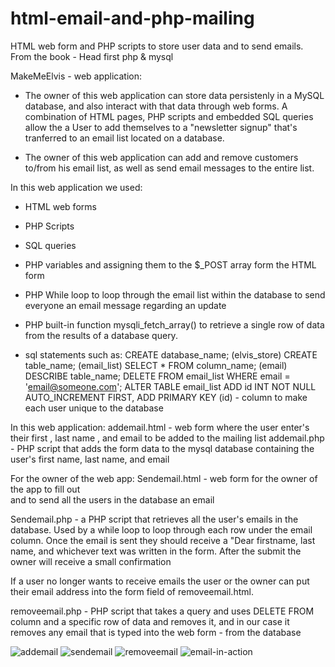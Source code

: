 # html-email-and-php-mailing
HTML web form and PHP scripts to store user data and to send emails.
From the book - Head first php & mysql

MakeMeElvis - web application:

- The owner of this web application can store data persistenly in a MySQL database, and
also interact with that data through web forms. A combination of HTML pages, PHP scripts and
embedded SQL queries allow the a User to add themselves to a "newsletter signup" that's tranferred
to an email list located on a database.

- The owner of this web application can add and remove customers to/from his email list, as well
as send email messages to the entire list. 

In this web application we used:
- HTML web forms
- PHP Scripts
- SQL queries

- PHP variables and assigning them to the $_POST array form the HTML form
- PHP While loop to loop through the email list within the 
database to send everyone an email message regarding an update
- PHP built-in function mysqli_fetch_array() to retrieve a single row of data from the
results of a database query.

- sql statements such as: 
CREATE database_name; (elvis_store)
CREATE table_name; (email_list)
SELECT * FROM column_name; (email)
DESCRIBE table_name; 
DELETE FROM email_list WHERE email = 'email@someone.com';
ALTER TABLE email_list ADD id INT NOT NULL AUTO_INCREMENT FIRST, ADD PRIMARY KEY (id) - column to make each user unique to the database

In this web application:
addemail.html - web form where the user enter's their first , last name , and email to be added
to the mailing list
addemail.php - PHP script that adds the form data to the mysql database containing the user's
first name, last name, and email

For the owner of the web app:
Sendemail.html - web form for the owner of the app to fill out \
and to send all the users in the database an email

Sendemail.php - a PHP script that retrieves all the user's emails in the
database. Used by a while loop to loop through each row under the email column.
Once the email is sent they should receive a "Dear firstname, last name, and 
whichever text was written in the form. After the submit the owner will receive
a small confirmation

If a user no longer wants to receive emails the user or the owner can put their
email address into the form field of removeemail.html.

removeemail.php - PHP script that takes a query and uses DELETE FROM column
and a specific row of data and removes it, and in our case it removes any email
that is typed into the web form - from the database

![addemail](https://user-images.githubusercontent.com/12597841/113635018-6e777180-964a-11eb-8db2-eb9362d2e200.png)
![sendemail](https://user-images.githubusercontent.com/12597841/113635026-720af880-964a-11eb-8135-3fd8bf262e53.png)
![removeemail](https://user-images.githubusercontent.com/12597841/114636626-03f5af80-9ca2-11eb-929a-294511aa1eee.png)
![email-in-action](https://user-images.githubusercontent.com/12597841/113635043-78997000-964a-11eb-9118-e0a4b61a325c.png)
